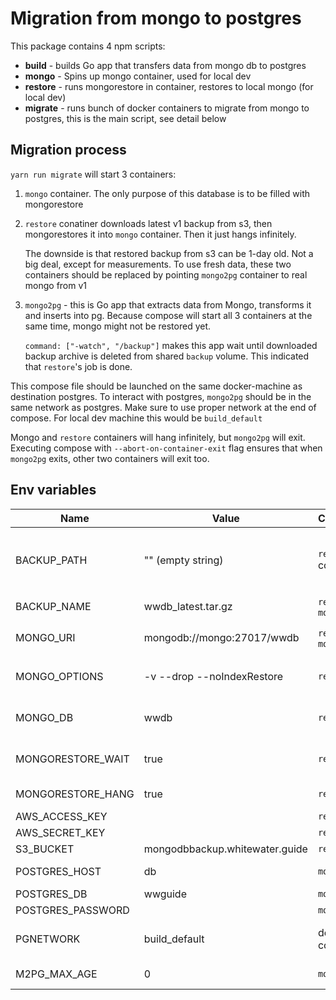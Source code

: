 # Migration from mongo to postgres

This package contains 4 npm scripts:
 - **build** - builds Go app that transfers data from mongo db to postgres
 - **mongo** - Spins up mongo container, used for local dev
 - **restore** - runs mongorestore in container, restores to local mongo (for local dev)
 - **migrate** - runs bunch of docker containers to migrate from mongo to postgres, this is the main script, see detail below
 
## Migration process

`yarn run migrate` will start 3 containers:
1. `mongo` container. The only purpose of this database is to be filled with mongorestore
2. `restore` conatiner downloads latest v1 backup from s3, then mongorestores it into `mongo` container.
   Then it just hangs infinitely.
   
   The downside is that restored backup from s3 can be 1-day old. Not a big deal, except for measurements.
   To use fresh data, these two containers should be replaced by pointing `mongo2pg` container to real mongo from v1
3. `mongo2pg` - this is Go app that extracts data from Mongo, transforms it and inserts into pg.
   Because compose will start all 3 containers at the same time, mongo might not be restored yet.
   
   `command: ["-watch", "/backup"]` makes this app wait until downloaded backup archive is deleted from
   shared `backup` volume. This indicated that `restore`'s job is done.
   
This compose file should be launched on the same docker-machine as destination postgres.
To interact with postgres, `mongo2pg` should be in the same network as postgres.
Make sure to use proper network at the end of compose. For local dev machine this would be `build_default`

Mongo and `restore` containers will hang infinitely, but `mongo2pg` will exit. 
Executing compose with `--abort-on-container-exit` flag ensures that when `mongo2pg` exits, other
two containers will exit too.

## Env variables

| Name               | Value                          | Consumer              | Description 
|--------------------|--------------------------------|-----------------------|-------------
| BACKUP_PATH        | "" (empty string)              | `restore` container   | Path in bucket where to look for backup archive. Should not start with `/`, default empty string means backup archive in bucket root
| BACKUP_NAME        | wwdb_latest.tar.gz             | `restore`, `mongo2pg` | Backup archive name  
| MONGO_URI          | mongodb://mongo:27017/wwdb     | `restore`, `mongo2pg` | [Mongo Connection String](https://docs.mongodb.com/manual/reference/connection-string/). E.g. `mongodb://localhost:27017/wwdb?ssl=false`
| MONGO_OPTIONS      | -v --drop --noIndexRestore     | `restore`             | Be verbose, ensure clean restore with `--drop`, make process faster with `--noIndexRestore`
| MONGO_DB           | wwdb                           | `restore`             | For some reason `--uri` alone is not enough, so this is mongo db name
| MONGORESTORE_WAIT  | true                           | `restore`             | If `true`, will use `--dryRun` first to wait until mongodb starts. Used to work with compose
| MONGORESTORE_HANG  | true                           | `restore`             | If `true` will sleep infinitely after restore process is complete
| AWS_ACCESS_KEY     |                                | `restore`             | AWS access key
| AWS_SECRET_KEY     |                                | `restore`             | AWS secret key
| S3_BUCKET          | mongodbbackup.whitewater.guide | `restore`             | AWS bucket name
| POSTGRES_HOST      | db                             | `mongo2pg`            | Postgres host (inside docker network)
| POSTGRES_DB        | wwguide                        | `mongo2pg`            | Db name
| POSTGRES_PASSWORD  |                                | `mongo2pg`            | xz
| PGNETWORK          | build_default                  | docker-compose        | Set inline (see `package.json`) for compose file network variable substitution
| M2PG_MAX_AGE       | 0                              | `mongo2pg`            | Max measurement age in days, or 0 for all measurements
